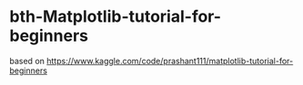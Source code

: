 # bth-Matplotlib-tutorial-for-beginners
based on https://www.kaggle.com/code/prashant111/matplotlib-tutorial-for-beginners
